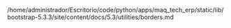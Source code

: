 /home/administrador/Escritorio/code/python/apps/maq_tech_erp/static/lib/bootstrap-5.3.3/site/content/docs/5.3/utilities/borders.md